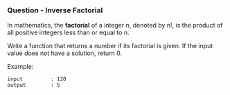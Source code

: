 ### Question - Inverse Factorial

In mathematics, the **factorial** of a integer n, denoted by n!, is the product of all positive integers less than or equal to n.

Write a function that returns a number if its factorial is given.
If the input value does not have a solution, return 0.

Example:
```
input         : 120
output        : 5
```
